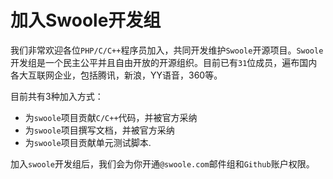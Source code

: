 # 加入Swoole开发组

我们非常欢迎各位`PHP/C/C++`程序员加入，共同开发维护`Swoole`开源项目。`Swoole`开发组是一个民主公平并且自由开放的开源组织。目前已有`31`位成员，遍布国内各大互联网企业，包括腾讯，新浪，YY语音，360等。

目前共有3种加入方式：

* 为`swoole`项目贡献`C/C++`代码，并被官方采纳
* 为`swoole`项目撰写文档，并被官方采纳
* 为`swoole`项目贡献单元测试脚本.

加入`swoole`开发组后，我们会为你开通`@swoole.com`邮件组和`Github`账户权限。